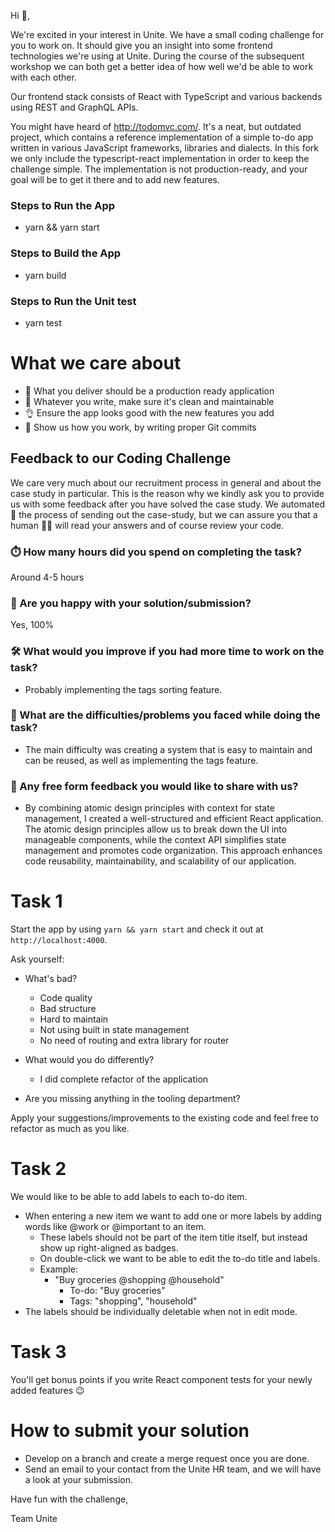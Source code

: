 Hi 👋,

We're excited in your interest in Unite. We have a small coding challenge for you to work on. It should give you an insight into some frontend technologies we're using at Unite. During the course of the subsequent workshop we can both get a better idea of how well we'd be able to work with each other.

Our frontend stack consists of React with TypeScript and various backends using REST and GraphQL APIs.

You might have heard of http://todomvc.com/. It's a neat, but outdated project, which contains a reference implementation of a simple to-do app written in various JavaScript frameworks, libraries and dialects. In this fork we only include the typescript-react implementation in order to keep the challenge simple. The implementation is not production-ready, and your goal will be to get it there and to add new features.

### Steps to Run the App
 * yarn && yarn start

### Steps to Build the App
 * yarn build

### Steps to Run the Unit test
 * yarn test

# What we care about

- 🚀 What you deliver should be a production ready application
- 🧹 Whatever you write, make sure it's clean and maintainable
- 👌 Ensure the app looks good with the new features you add
- 📝 Show us how you work, by writing proper Git commits

## Feedback to our Coding Challenge

We care very much about our recruitment process in general and about the case study in particular. This is the reason why we kindly ask you to provide us with some feedback after you have solved the case study. We automated 🤖 the process of sending out the case-study, but we can assure you that a human 🧔👩 ️will read your answers and of course review your code.

### ⏱️ How many hours did you spend on completing the task?

Around 4-5 hours

### 🤷 Are you happy with your solution/submission?

Yes, 100%

### 🛠 What would you improve if you had more time to work on the task?

* Probably implementing the tags sorting feature.

### 😤 What are the difficulties/problems you faced while doing the task?

* The main difficulty was creating a system that is easy to maintain and can be reused, as well as implementing the tags feature.

### 💬 Any free form feedback you would like to share with us?

* By combining atomic design principles with context for state management, I created a well-structured and efficient React application. The atomic design principles allow us to break down the UI into manageable components, while the context API simplifies state management and promotes code organization. This approach enhances code reusability, maintainability, and scalability of our application.

# Task 1

Start the app by using `yarn && yarn start` and check it out at `http://localhost:4000`.

Ask yourself:

- What's bad?
   * Code quality
   * Bad structure
   * Hard to maintain
   * Not using built in state management
   * No need of routing and extra library for router

- What would you do differently?
   * I did complete refactor of the application
- Are you missing anything in the tooling department?

Apply your suggestions/improvements to the existing code and feel free to refactor as much as you like.

# Task 2

We would like to be able to add labels to each to-do item.

- When entering a new item we want to add one or more labels by adding words like @work or @important to an item.
  - These labels should not be part of the item title itself, but instead show up right-aligned as badges.
  - On double-click we want to be able to edit the to-do title and labels.
  - Example:
    - "Buy groceries @shopping @household"
      - To-do: "Buy groceries"
      - Tags: "shopping", "household"
- The labels should be individually deletable when not in edit mode.

# Task 3

You'll get bonus points if you write React component tests for your newly added features 😉

# How to submit your solution

- Develop on a branch and create a merge request once you are done.
- Send an email to your contact from the Unite HR team, and we will have a look at your submission.

Have fun with the challenge,

Team Unite

